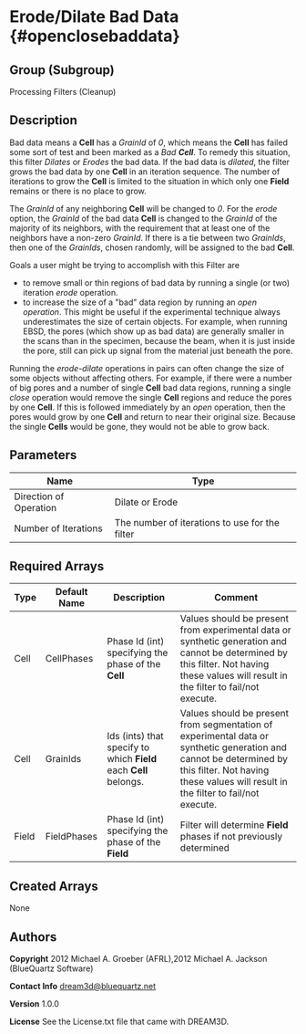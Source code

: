 Erode/Dilate Bad Data {#openclosebaddata}
======

## Group (Subgroup) ##
Processing Filters (Cleanup)

## Description ##
Bad data means a **Cell** has a _GrainId_ of *0*, which means the **Cell** has failed some sort of test and been marked 
as a _Bad **Cell**_. To remedy this situation, this filter _Dilates_ or _Erodes_ the bad data. 
If the bad data is _dilated_, the filter grows the bad data by one **Cell** in an iteration sequence. The number of
 iterations to grow the **Cell** is limited to the situation in which only one **Field** remains or there is no place to grow.

The _GrainId_ of any neighboring **Cell** will be changed to *0*. 
For the _erode_ option, the _GrainId_ of the bad data **Cell** is changed to the _GrainId_ of the majority
 of its neighbors, with the requirement that at least one of the neighbors have a non-zero _GrainId_.
 If there is a tie between two _GrainIds_, then one of the *GrainIds*, chosen randomly, will be assigned to the bad **Cell**.

Goals a user might be trying to accomplish with this Filter are

- to remove small or thin regions of bad data by running a single
 (or two) iteration _erode_ operation. 
- to increase the size of a "bad" data region by running an _open operation_. This might be useful if the experimental technique 
 always underestimates the size of certain objects. 
For example, when running EBSD, the pores (which show up as
 bad data) are generally smaller in the scans than in the specimen, because the
 beam, when it is just inside the pore, still can pick up signal from the
 material just beneath the pore.  

Running the _erode-dilate_ operations in pairs can
 often change the size of some objects without affecting others.  For
 example, if there were a number of big pores and a number of single **Cell** bad
 data regions, running a single _close_ operation would remove
 the single **Cell** regions and reduce the pores by one **Cell**. If this is followed immediately by  an _open_
 operation, then the pores would grow by one **Cell** and return to near their original size. Because the single
**Cells** would be gone, they would not be able to grow back.

## Parameters ##

| Name | Type |
|------|------|
| Direction of Operation | Dilate or Erode |
| Number of Iterations | The number of iterations to use for the filter |

## Required Arrays ##

| Type | Default Name | Description | Comment |
|------|--------------|-------------|---------|
| Cell | CellPhases | Phase Id (int) specifying the phase of the **Cell** | Values should be present from experimental data or synthetic generation and cannot be determined by this filter. Not having these values will result in the filter to fail/not execute. |
| Cell | GrainIds | Ids (ints) that specify to which **Field** each **Cell** belongs. | Values should be present from segmentation of experimental data or synthetic generation and cannot be determined by this filter. Not having these values will result in the filter to fail/not execute. |
| Field | FieldPhases | Phase Id (int) specifying the phase of the **Field** | Filter will determine **Field** phases if not previously determined |

## Created Arrays ##
None

## Authors ##

**Copyright** 2012 Michael A. Groeber (AFRL),2012 Michael A. Jackson (BlueQuartz Software)

**Contact Info** dream3d@bluequartz.net

**Version** 1.0.0

**License**  See the License.txt file that came with DREAM3D.



